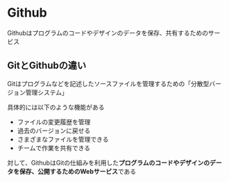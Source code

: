 # Github
Githubはプログラムのコードやデザインのデータを保存、共有するためのサービス

## GitとGithubの違い
Gitはプログラムなどを記述したソースファイルを管理するための「分散型バージョン管理システム」

具体的には以下のような機能がある
- ファイルの変更履歴を管理
- 過去のバージョンに戻せる
- さまざまなファイルを管理できる
- チームで作業を共有できる

対して、GithubはGitの仕組みを利用した**プログラムのコードやデザインのデータを保存、公開するためのWebサービス**である

